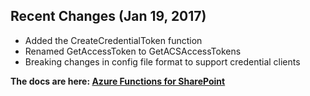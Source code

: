 ## Recent Changes (Jan 19, 2017)
* Added the CreateCredentialToken function
* Renamed GetAccessToken to GetACSAccessTokens
* Breaking changes in config file format to support credential clients

**The docs are here: [Azure Functions for SharePoint](https://afspdocs.blob.core.windows.net/docs/index.html)**

